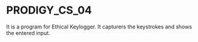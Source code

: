 # PRODIGY_CS_04
It is a program for Ethical Keylogger. It capturers the keystrokes and shows the entered input.
